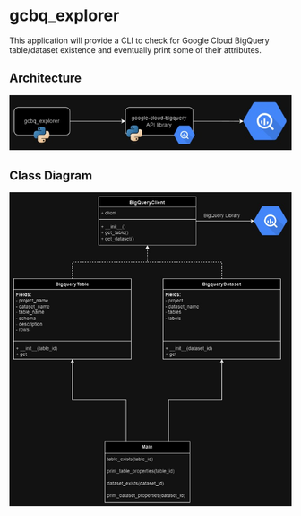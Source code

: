 # gcbq_explorer

This application will provide a CLI to check for Google Cloud BigQuery table/dataset existence and eventually print some of their attributes.

## Architecture

![Architecture](doc/gcbq_explorer_ark.jpg)

## Class Diagram

![Class Diagram](doc/gcbq_explorer_class.jpg)
